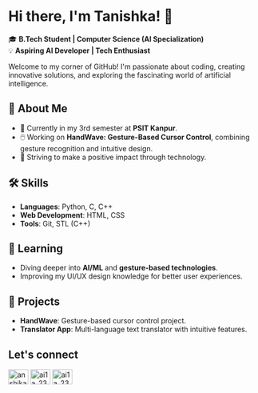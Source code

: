 
# Hi there, I'm Tanishka! 👋  

🎓 **B.Tech Student | Computer Science (AI Specialization)**  
💡 **Aspiring AI Developer | Tech Enthusiast**  

Welcome to my corner of GitHub! I'm passionate about coding, creating innovative solutions, and exploring the fascinating world of artificial intelligence.  

## 🚀 About Me  
- 📍 Currently in my 3rd semester at **PSIT Kanpur**.  
- 🖱️ Working on **HandWave: Gesture-Based Cursor Control**, combining gesture recognition and intuitive design.  
- 🌟 Striving to make a positive impact through technology.  

## 🛠 Skills  
- **Languages**: Python, C, C++
- **Web Development**: HTML, CSS
- **Tools**: Git, STL (C++) 

## 🌱 Learning  
- Diving deeper into **AI/ML** and **gesture-based technologies**.  
- Improving my UI/UX design knowledge for better user experiences.  

## 🌟 Projects  
- **HandWave**: Gesture-based cursor control project.  
- **Translator App**: Multi-language text translator with intuitive features.  

## Let's connect
<p align="left">
    <a href="https://www.linkedin.com/in/tanishkagupta19/" target="blank"><img align="center" src="https://raw.githubusercontent.com/rahuldkjain/github-profile-readme-generator/master/src/images/icons/Social/linked-in-alt.svg" alt="anshika-patel-371014321" height="30" width="40" /></a>
    <a href="https://www.hackerrank.com/2311736_AI1C" target="blank"><img align="center" src="https://raw.githubusercontent.com/rahuldkjain/github-profile-readme-generator/master/src/images/icons/Social/hackerrank.svg" alt="ai1a_2310643" height="30" width="40" /></a>
    <a href="https://leetcode.com/u/tanishkagupta-19/" target="blank"><img align="center" src="https://raw.githubusercontent.com/rahuldkjain/github-profile-readme-generator/master/src/images/icons/Social/leet-code.svg" alt="ai1a_2310643" height="30" width="40" /></a>
</p>


